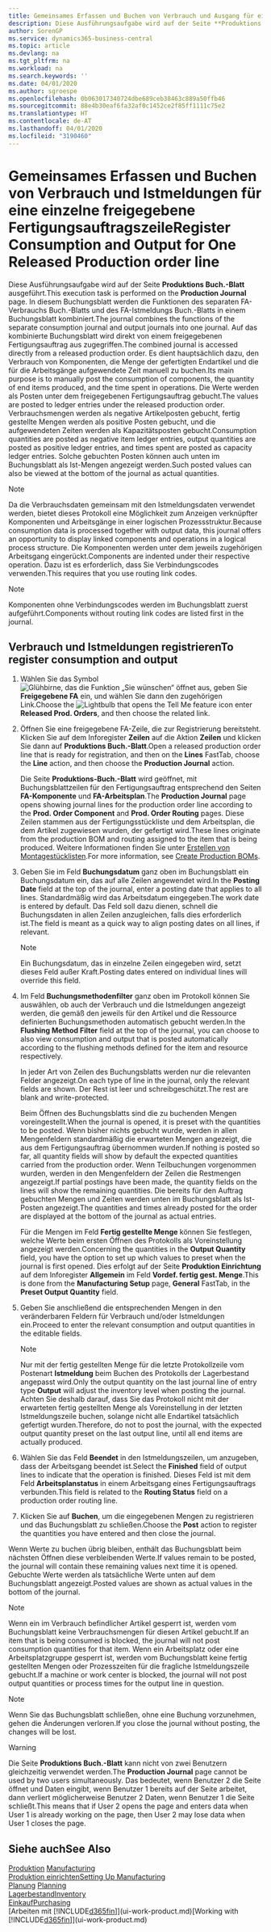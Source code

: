 ```yaml
---
title: Gemeinsames Erfassen und Buchen von Verbrauch und Ausgang für eine einzelne freigegebene Fertigungsauftragszeile | Microsoft Docs
description: Diese Ausführungsaufgabe wird auf der Seite **Produktions Buch.-Blatt** ausgeführt. In diesem Buchungsblatt werden die Funktionen des separaten FA-Verbrauchs Buch.-Blatts und des FA-Istmeldungs Buch.-Blatts in einem Buchungsblatt kombiniert. Auf das kombinierte Buchungsblatt wird direkt von einem freigegebenen Fertigungsauftrag aus zugegriffen. Es dient hauptsächlich dazu, den Verbrauch von Komponenten, die Menge der gefertigten Endartikel und die für die Arbeitsgänge aufgewendete Zeit manuell zu buchen.
author: SorenGP
ms.service: dynamics365-business-central
ms.topic: article
ms.devlang: na
ms.tgt_pltfrm: na
ms.workload: na
ms.search.keywords: ''
ms.date: 04/01/2020
ms.author: sgroespe
ms.openlocfilehash: 0b063017340724dbe689ceb38463c889a50ffb46
ms.sourcegitcommit: 88e4b30eaf6fa32af0c1452ce2f85ff1111c75e2
ms.translationtype: HT
ms.contentlocale: de-AT
ms.lasthandoff: 04/01/2020
ms.locfileid: "3190460"
---
```

# <a name="register-consumption-and-output-for-one-released-production-order-line"></a><span data-ttu-id="4b2c5-106">Gemeinsames Erfassen und Buchen von Verbrauch und Istmeldungen für eine einzelne freigegebene Fertigungsauftragszeile</span><span class="sxs-lookup"><span data-stu-id="4b2c5-106">Register Consumption and Output for One Released Production order line</span></span>
<span data-ttu-id="4b2c5-107">Diese Ausführungsaufgabe wird auf der Seite **Produktions Buch.-Blatt** ausgeführt.</span><span class="sxs-lookup"><span data-stu-id="4b2c5-107">This execution task is performed on the **Production Journal** page.</span></span> <span data-ttu-id="4b2c5-108">In diesem Buchungsblatt werden die Funktionen des separaten FA-Verbrauchs Buch.-Blatts und des FA-Istmeldungs Buch.-Blatts in einem Buchungsblatt kombiniert.</span><span class="sxs-lookup"><span data-stu-id="4b2c5-108">The journal combines the functions of the separate consumption journal and output journals into one journal.</span></span> <span data-ttu-id="4b2c5-109">Auf das kombinierte Buchungsblatt wird direkt von einem freigegebenen Fertigungsauftrag aus zugegriffen.</span><span class="sxs-lookup"><span data-stu-id="4b2c5-109">The combined journal is accessed directly from a released production order.</span></span> <span data-ttu-id="4b2c5-110">Es dient hauptsächlich dazu, den Verbrauch von Komponenten, die Menge der gefertigten Endartikel und die für die Arbeitsgänge aufgewendete Zeit manuell zu buchen.</span><span class="sxs-lookup"><span data-stu-id="4b2c5-110">Its main purpose is to manually post the consumption of components, the quantity of end items produced, and the time spent in operations.</span></span> <span data-ttu-id="4b2c5-111">Die Werte werden als Posten unter dem freigegebenen Fertigungsauftrag gebucht.</span><span class="sxs-lookup"><span data-stu-id="4b2c5-111">The values are posted to ledger entries under the released production order.</span></span> <span data-ttu-id="4b2c5-112">Verbrauchsmengen werden als negative Artikelposten gebucht, fertig gestellte Mengen werden als positive Posten gebucht, und die aufgewendeten Zeiten werden als Kapazitätsposten gebucht.</span><span class="sxs-lookup"><span data-stu-id="4b2c5-112">Consumption quantities are posted as negative item ledger entries, output quantities are posted as positive ledger entries, and times spent are posted as capacity ledger entries.</span></span> <span data-ttu-id="4b2c5-113">Solche gebuchten Posten können auch unten im Buchungsblatt als Ist-Mengen angezeigt werden.</span><span class="sxs-lookup"><span data-stu-id="4b2c5-113">Such posted values can also be viewed at the bottom of the journal as actual quantities.</span></span>  

> [!NOTE]  
>  <span data-ttu-id="4b2c5-114">Da die Verbrauchsdaten gemeinsam mit den Istmeldungsdaten verwendet werden, bietet dieses Protokoll eine Möglichkeit zum Anzeigen verknüpfter Komponenten und Arbeitsgänge in einer logischen Prozessstruktur.</span><span class="sxs-lookup"><span data-stu-id="4b2c5-114">Because consumption data is processed together with output data, this journal offers an opportunity to display linked components and operations in a logical process structure.</span></span> <span data-ttu-id="4b2c5-115">Die Komponenten werden unter dem jeweils zugehörigen Arbeitsgang eingerückt.</span><span class="sxs-lookup"><span data-stu-id="4b2c5-115">Components are indented under their respective operation.</span></span> <span data-ttu-id="4b2c5-116">Dazu ist es erforderlich, dass Sie Verbindungscodes verwenden.</span><span class="sxs-lookup"><span data-stu-id="4b2c5-116">This requires that you use routing link codes.</span></span>  

> [!NOTE]  
>  <span data-ttu-id="4b2c5-117">Komponenten ohne Verbindungscodes werden im Buchungsblatt zuerst aufgeführt.</span><span class="sxs-lookup"><span data-stu-id="4b2c5-117">Components without routing link codes are listed first in the journal.</span></span>  

## <a name="to-register-consumption-and-output"></a><span data-ttu-id="4b2c5-118">Verbrauch und Istmeldungen registrieren</span><span class="sxs-lookup"><span data-stu-id="4b2c5-118">To register consumption and output</span></span>  
1.  <span data-ttu-id="4b2c5-119">Wählen Sie das Symbol ![Glühbirne, das die Funktion „Sie wünschen“ öffnet](media/ui-search/search_small.png "Tell Me-Funktion") aus, geben Sie **Freigegebene FA** ein, und wählen Sie dann den zugehörigen Link.</span><span class="sxs-lookup"><span data-stu-id="4b2c5-119">Choose the ![Lightbulb that opens the Tell Me feature](media/ui-search/search_small.png "Tell me what you want to do") icon enter **Released Prod. Orders**, and then choose the related link.</span></span>  
2.  <span data-ttu-id="4b2c5-120">Öffnen Sie eine freigegebene FA-Zeile, die zur Registrierung bereitsteht. Klicken Sie auf dem Inforegister  **Zeilen** auf die Aktion **Zeilen** und klicken Sie dann auf **Produktions Buch.-Blatt**.</span><span class="sxs-lookup"><span data-stu-id="4b2c5-120">Open a released production order line that is ready for registration, and then on the **Lines** FastTab, choose the **Line** action, and then choose the **Production Journal** action.</span></span>  

    <span data-ttu-id="4b2c5-121">Die Seite **Produktions-Buch.-Blatt** wird geöffnet, mit Buchungsblattzeilen für den Fertigungsauftrag entsprechend den Seiten **FA-Komponente** und **FA-Arbeitsplan**.</span><span class="sxs-lookup"><span data-stu-id="4b2c5-121">The **Production Journal** page opens showing journal lines for the production order line according to the **Prod. Order Component** and **Prod. Order Routing** pages.</span></span> <span data-ttu-id="4b2c5-122">Diese Zeilen stammen aus der Fertigungsstückliste und dem Arbeitsplan, die dem Artikel zugewiesen wurden, der gefertigt wird.</span><span class="sxs-lookup"><span data-stu-id="4b2c5-122">These lines originate from the production BOM and routing assigned to the item that is being produced.</span></span> <span data-ttu-id="4b2c5-123">Weitere Informationen finden Sie unter [Erstellen von Montagestücklisten](production-how-to-create-routings.md).</span><span class="sxs-lookup"><span data-stu-id="4b2c5-123">For more information, see [Create Production BOMs](production-how-to-create-routings.md).</span></span>  

3.  <span data-ttu-id="4b2c5-124">Geben Sie im Feld **Buchungsdatum** ganz oben im Buchungsblatt ein Buchungsdatum ein, das auf alle Zeilen angewendet wird.</span><span class="sxs-lookup"><span data-stu-id="4b2c5-124">In the **Posting Date** field at the top of the journal, enter a posting date that applies to all lines.</span></span> <span data-ttu-id="4b2c5-125">Standardmäßig wird das Arbeitsdatum eingegeben.</span><span class="sxs-lookup"><span data-stu-id="4b2c5-125">The work date is entered by default.</span></span> <span data-ttu-id="4b2c5-126">Das Feld soll dazu dienen, schnell die Buchungsdaten in allen Zeilen anzugleichen, falls dies erforderlich ist.</span><span class="sxs-lookup"><span data-stu-id="4b2c5-126">The field is meant as a quick way to align posting dates on all lines, if relevant.</span></span>  

    > [!NOTE]  
    >  <span data-ttu-id="4b2c5-127">Ein Buchungsdatum, das in einzelne Zeilen eingegeben wird, setzt dieses Feld außer Kraft.</span><span class="sxs-lookup"><span data-stu-id="4b2c5-127">Posting dates entered on individual lines will override this field.</span></span>  

4.  <span data-ttu-id="4b2c5-128">Im Feld **Buchungsmethodenfilter** ganz oben im Protokoll können Sie auswählen, ob auch der Verbrauch und die Istmeldungen angezeigt werden, die gemäß den jeweils für den Artikel und die Ressource definierten Buchungsmethoden automatisch gebucht werden.</span><span class="sxs-lookup"><span data-stu-id="4b2c5-128">In the **Flushing Method Filter** field at the top of the journal, you can choose to also view consumption and output that is posted automatically according to the flushing methods defined for the item and resource respectively.</span></span>  

    <span data-ttu-id="4b2c5-129">In jeder Art von Zeilen des Buchungsblatts werden nur die relevanten Felder angezeigt.</span><span class="sxs-lookup"><span data-stu-id="4b2c5-129">On each type of line in the journal, only the relevant fields are shown.</span></span> <span data-ttu-id="4b2c5-130">Der Rest ist leer und schreibgeschützt.</span><span class="sxs-lookup"><span data-stu-id="4b2c5-130">The rest are blank and write-protected.</span></span>  

    <span data-ttu-id="4b2c5-131">Beim Öffnen des Buchungsblatts sind die zu buchenden Mengen voreingestellt.</span><span class="sxs-lookup"><span data-stu-id="4b2c5-131">When the journal is opened, it is preset with the quantities to be posted.</span></span> <span data-ttu-id="4b2c5-132">Wenn bisher nichts gebucht wurde, werden in allen Mengenfeldern standardmäßig die erwarteten Mengen angezeigt, die aus dem Fertigungsauftrag übernommen wurden.</span><span class="sxs-lookup"><span data-stu-id="4b2c5-132">If nothing is posted so far, all quantity fields will show by default the expected quantities carried from the production order.</span></span> <span data-ttu-id="4b2c5-133">Wenn Teilbuchungen vorgenommen wurden, werden in den Mengenfeldern der Zeilen die Restmengen angezeigt.</span><span class="sxs-lookup"><span data-stu-id="4b2c5-133">If partial postings have been made, the quantity fields on the lines will show the remaining quantities.</span></span> <span data-ttu-id="4b2c5-134">Die bereits für den Auftrag gebuchten Mengen und Zeiten werden unten im Buchungsblatt als Ist-Posten angezeigt.</span><span class="sxs-lookup"><span data-stu-id="4b2c5-134">The quantities and times already posted for the order are displayed at the bottom of the journal as actual entries.</span></span>  

    <span data-ttu-id="4b2c5-135">Für die Mengen im Feld **Fertig gestellte Menge** können Sie festlegen, welche Werte beim ersten Öffnen des Protokolls als Voreinstellung angezeigt werden.</span><span class="sxs-lookup"><span data-stu-id="4b2c5-135">Concerning the quantities in the **Output Quantity** field, you have the option to set up which values to preset when the journal is first opened.</span></span> <span data-ttu-id="4b2c5-136">Dies erfolgt auf der Seite **Produktion Einrichtung** auf dem Inforegister **Allgemein** im Feld **Vordef. fertig gest. Menge**.</span><span class="sxs-lookup"><span data-stu-id="4b2c5-136">This is done from the **Manufacturing Setup** page, **General** FastTab, in the **Preset Output Quantity** field.</span></span>

5.  <span data-ttu-id="4b2c5-137">Geben Sie anschließend die entsprechenden Mengen in den veränderbaren Feldern für Verbrauch und/oder Istmeldungen ein.</span><span class="sxs-lookup"><span data-stu-id="4b2c5-137">Proceed to enter the relevant consumption and output quantities in the editable fields.</span></span>  

    > [!NOTE]  
    >  <span data-ttu-id="4b2c5-138">Nur mit der fertig gestellten Menge für die letzte Protokollzeile vom Postenart **Istmeldung** beim Buchen des Protokolls der Lagerbestand angepasst wird.</span><span class="sxs-lookup"><span data-stu-id="4b2c5-138">Only the output quantity on the last journal line of entry type **Output** will adjust the inventory level when posting the journal.</span></span> <span data-ttu-id="4b2c5-139">Achten Sie deshalb darauf, dass Sie das Protokoll nicht mit der erwarteten fertig gestellten Menge als Voreinstellung in der letzten Istmeldungszeile buchen, solange nicht alle Endartikel tatsächlich gefertigt wurden.</span><span class="sxs-lookup"><span data-stu-id="4b2c5-139">Therefore, do not to post the journal, with the expected output quantity preset on the last output line, until all end items are actually produced.</span></span>  

6.  <span data-ttu-id="4b2c5-140">Wählen Sie das Feld **Beendet** in den Istmeldungszeilen, um anzugeben, dass der Arbeitsgang beendet ist.</span><span class="sxs-lookup"><span data-stu-id="4b2c5-140">Select the **Finished** field of output lines to indicate that the operation is finished.</span></span> <span data-ttu-id="4b2c5-141">Dieses Feld ist mit dem Feld **Arbeitsplanstatus** in einem Arbeitsgang eines Fertigungsauftrags verbunden.</span><span class="sxs-lookup"><span data-stu-id="4b2c5-141">This field is related to the **Routing Status** field on a production order routing line.</span></span>  
7.  <span data-ttu-id="4b2c5-142">Klicken Sie auf **Buchen**, um die eingegebenen Mengen zu registrieren und das Buchungsblatt zu schließen.</span><span class="sxs-lookup"><span data-stu-id="4b2c5-142">Choose the **Post** action to register the quantities you have entered and then close the journal.</span></span>  

<span data-ttu-id="4b2c5-143">Wenn Werte zu buchen übrig bleiben, enthält das Buchungsblatt beim nächsten Öffnen diese verbleibenden Werte.</span><span class="sxs-lookup"><span data-stu-id="4b2c5-143">If values remain to be posted, the journal will contain these remaining values next time it is opened.</span></span> <span data-ttu-id="4b2c5-144">Gebuchte Werte werden als tatsächliche Werte unten auf dem Buchungsblatt angezeigt.</span><span class="sxs-lookup"><span data-stu-id="4b2c5-144">Posted values are shown as actual values in the bottom of the journal.</span></span>  

> [!NOTE]  
>  <span data-ttu-id="4b2c5-145"> Wenn ein im Verbrauch befindlicher Artikel gesperrt ist, werden vom Buchungsblatt keine Verbrauchsmengen für diesen Artikel gebucht.</span><span class="sxs-lookup"><span data-stu-id="4b2c5-145">If an item that is being consumed is blocked, the journal will not post consumption quantities for that item.</span></span> <span data-ttu-id="4b2c5-146">Wenn ein Arbeitsplatz oder eine Arbeitsplatzgruppe gesperrt ist, werden vom Buchungsblatt keine fertig gestellten Mengen oder Prozesszeiten für die fragliche Istmeldungszeile gebucht.</span><span class="sxs-lookup"><span data-stu-id="4b2c5-146">If a machine or work center is blocked, the journal will not post output quantities or process times for the output line in question.</span></span>  

> [!NOTE]  
>  <span data-ttu-id="4b2c5-147">Wenn Sie das Buchungsblatt schließen, ohne eine Buchung vorzunehmen, gehen die Änderungen verloren.</span><span class="sxs-lookup"><span data-stu-id="4b2c5-147">If you close the journal without posting, the changes will be lost.</span></span>  

> [!WARNING]  
>  <span data-ttu-id="4b2c5-148">Die Seite **Produktions Buch.-Blatt** kann nicht von zwei Benutzern gleichzeitig verwendet werden.</span><span class="sxs-lookup"><span data-stu-id="4b2c5-148">The **Production Journal** page cannot be used by two users simultaneously.</span></span> <span data-ttu-id="4b2c5-149">Das bedeutet, wenn Benutzer 2 die Seite öffnet und Daten eingibt, wenn Benutzer 1 bereits auf der Seite arbeitet, dann verliert möglicherweise Benutzer 2 Daten, wenn Benutzer 1 die Seite schließt.</span><span class="sxs-lookup"><span data-stu-id="4b2c5-149">This means that if User 2 opens the page and enters data when User 1 is already working on the page, then User 2 may lose data when User 1 closes the page.</span></span>  

## <a name="see-also"></a><span data-ttu-id="4b2c5-150">Siehe auch</span><span class="sxs-lookup"><span data-stu-id="4b2c5-150">See Also</span></span>  
<span data-ttu-id="4b2c5-151">[Produktion](production-manage-manufacturing.md)  </span><span class="sxs-lookup"><span data-stu-id="4b2c5-151">[Manufacturing](production-manage-manufacturing.md)  </span></span>  
[<span data-ttu-id="4b2c5-152">Produktion einrichten</span><span class="sxs-lookup"><span data-stu-id="4b2c5-152">Setting Up Manufacturing</span></span>](production-configure-production-processes.md)  
<span data-ttu-id="4b2c5-153">[Planung](production-planning.md)    </span><span class="sxs-lookup"><span data-stu-id="4b2c5-153">[Planning](production-planning.md)    </span></span>  
[<span data-ttu-id="4b2c5-154">Lagerbestand</span><span class="sxs-lookup"><span data-stu-id="4b2c5-154">Inventory</span></span>](inventory-manage-inventory.md)  
[<span data-ttu-id="4b2c5-155">Einkauf</span><span class="sxs-lookup"><span data-stu-id="4b2c5-155">Purchasing</span></span>](purchasing-manage-purchasing.md)  
<span data-ttu-id="4b2c5-156">[Arbeiten mit [!INCLUDE[d365fin](includes/d365fin_md.md)]](ui-work-product.md)</span><span class="sxs-lookup"><span data-stu-id="4b2c5-156">[Working with [!INCLUDE[d365fin](includes/d365fin_md.md)]](ui-work-product.md)</span></span>
